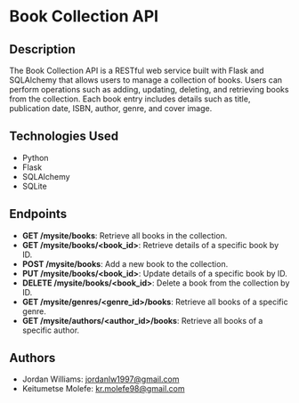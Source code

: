 # Book Collection API

## Description
The Book Collection API is a RESTful web service built with Flask and SQLAlchemy that allows users to manage a collection of books. Users can perform operations such as adding, updating, deleting, and retrieving books from the collection. Each book entry includes details such as title, publication date, ISBN, author, genre, and cover image.

## Technologies Used
- Python
- Flask
- SQLAlchemy
- SQLite

## Endpoints
- **GET /mysite/books**: Retrieve all books in the collection.
- **GET /mysite/books/<book_id>**: Retrieve details of a specific book by ID.
- **POST /mysite/books**: Add a new book to the collection.
- **PUT /mysite/books/<book_id>**: Update details of a specific book by ID.
- **DELETE /mysite/books/<book_id>**: Delete a book from the collection by ID.
- **GET /mysite/genres/<genre_id>/books**: Retrieve all books of a specific genre.
- **GET /mysite/authors/<author_id>/books**: Retrieve all books of a specific author.

## Authors
- Jordan Williams: [jordanlw1997@gmail.com](mailto:jordanlw1997@gmail.com)
- Keitumetse Molefe: [kr.molefe98@gmail.com](mailto:kr.molefe98@gmail.com)
